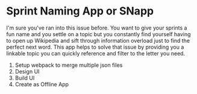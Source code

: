 # Sprint Naming App or SNapp

I'm sure you've ran into this issue before. You want to give your sprints a fun name and you settle on a topic but you constantly find yourself having to open up Wikipedia and sift through information overload just to find the perfect next word. This app helps to solve that issue by providing you a linkable topic you can quickly reference and filter to the letter you need. 

1. Setup webpack to merge multiple json files
2. Design UI
3. Build UI
4. Create as Offline App

